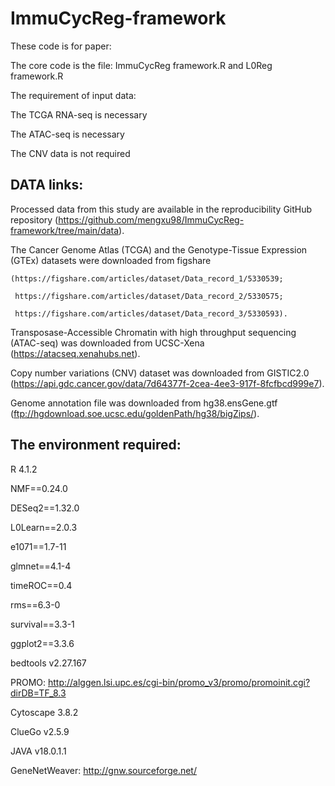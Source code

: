 # ImmuCycReg-framework

These code is for paper: 

The core code is the file: ImmuCycReg framework.R and L0Reg framework.R

The requirement of input data:

  The TCGA RNA-seq is necessary
  
  The ATAC-seq is necessary
  
  The CNV data is not required
  
## DATA links:

  Processed data from this study are available in the reproducibility GitHub repository (https://github.com/mengxu98/ImmuCycReg-framework/tree/main/data).
  
  The Cancer Genome Atlas (TCGA) and the Genotype-Tissue Expression (GTEx) datasets were downloaded from figshare
  
    (https://figshare.com/articles/dataset/Data_record_1/5330539; 
    
     https://figshare.com/articles/dataset/Data_record_2/5330575; 
     
     https://figshare.com/articles/dataset/Data_record_3/5330593). 
     
  Transposase-Accessible Chromatin with high throughput sequencing (ATAC-seq) was downloaded from UCSC-Xena (https://atacseq.xenahubs.net). 
  
  Copy number variations (CNV) dataset was downloaded from GISTIC2.0 (https://api.gdc.cancer.gov/data/7d64377f-2cea-4ee3-917f-8fcfbcd999e7).
  
  Genome annotation file was downloaded from hg38.ensGene.gtf (ftp://hgdownload.soe.ucsc.edu/goldenPath/hg38/bigZips/).

  
## The environment required:
  
  R 4.1.2
  
  NMF==0.24.0
  
  DESeq2==1.32.0
  
  L0Learn==2.0.3
  
  e1071==1.7-11
  
  glmnet==4.1-4
  
  timeROC==0.4
  
  rms==6.3-0
  
  survival==3.3-1
  
  ggplot2==3.3.6

  bedtools v2.27.167
  
  PROMO: http://alggen.lsi.upc.es/cgi-bin/promo_v3/promo/promoinit.cgi?dirDB=TF_8.3

  Cytoscape 3.8.2
  
  ClueGo v2.5.9

  JAVA v18.0.1.1
  
  GeneNetWeaver: http://gnw.sourceforge.net/
  
